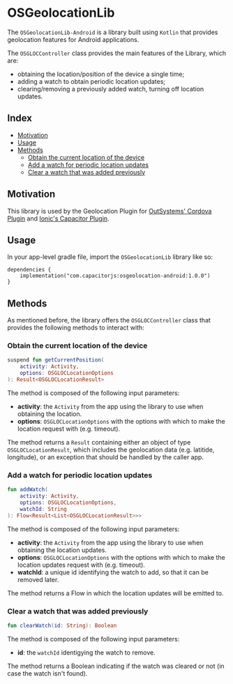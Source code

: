 # OSGeolocationLib

The `OSGeolocationLib-Android` is a library built using `Kotlin` that provides geolocation features for Android applications.

The `OSGLOCController` class provides the main features of the Library, which are:
- obtaining the location/position of the device a single time;
- adding a watch to obtain periodic location updates;
- clearing/removing a previously added watch, turning off location updates.


## Index

- [Motivation](#motivation)
- [Usage](#usage)
- [Methods](#methods)
    - [Obtain the current location of the device](#obtain-the-current-location-of-the-device)
    - [Add a watch for periodic location updates](#add-a-watch-for-periodic-location-updates)
    - [Clear a watch that was added previously](#clear-a-watch-that-was-added-previously)

## Motivation

This library is used by the Geolocation Plugin for [OutSystems' Cordova Plugin](https://github.com/ionic-team/cordova-outsystems-geolocation) and [Ionic's Capacitor Plugin](https://github.com/ionic-team/outsystems-geolocation).

## Usage

In your app-level gradle file, import the `OSGeolocationLib` library like so:

    dependencies {
    	implementation("com.capacitorjs:osgeolocation-android:1.0.0")
	}


## Methods

As mentioned before, the library offers the `OSGLOCController` class that provides the following methods to interact with:

### Obtain the current location of the device

```kotlin
suspend fun getCurrentPosition(
    activity: Activity, 
    options: OSGLOCLocationOptions
): Result<OSGLOCLocationResult>
```

The method is composed of the following input parameters:
- **activity**: the `Activity` from the app using the library to use when obtaining the location.
- **options**: `OSGLOCLocationOptions` with the options with which to make the location request with (e.g. timeout).

The method returns a `Result` containing either an object of type `OSGLOCLocationResult`, which includes the geolocation data (e.g. latitide, longitude), or an exception that should be handled by the caller app.

### Add a watch for periodic location updates

```kotlin
fun addWatch(
    activity: Activity,
    options: OSGLOCLocationOptions,
    watchId: String
): Flow<Result<List<OSGLOCLocationResult>>>
```

The method is composed of the following input parameters:
- **activity**: the `Activity` from the app using the library to use when obtaining the location updates.
- **options**: `OSGLOCLocationOptions` with the options with which to make the location updates request with (e.g. timeout).
- **watchId**: a unique id identifying the watch to add, so that it can be removed later.

The method returns a Flow in which the location updates will be emitted to.

### Clear a watch that was added previously

```kotlin
fun clearWatch(id: String): Boolean
```

The method is composed of the following input parameters:
- **id**: the `watchId` identigying the watch to remove.

The method returns a Boolean indicating if the watch was cleared or not (in case the watch isn't found).